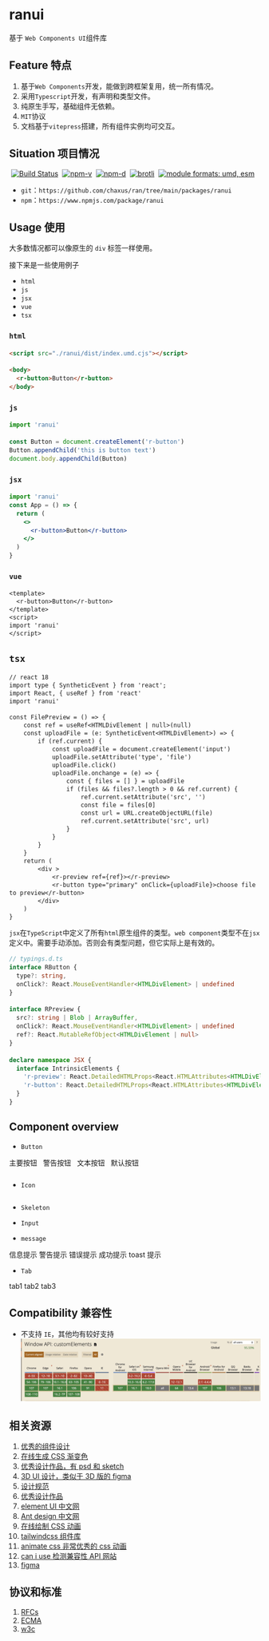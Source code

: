 # ranui

基于 `Web Components UI`组件库

## Feature 特点

1. 基于`Web Components`开发，能做到跨框架复用，统一所有情况。
2. 采用`Typescript`开发，有声明和类型文件。
3. 纯原生手写，基础组件无依赖。
4. `MIT`协议
5. 文档基于`vitepress`搭建，所有组件实例均可交互。

## Situation 项目情况

<a style="display:inline-block;margin-left: 4px;" href="https://github.com/chaxus/ran"><img src="https://img.shields.io/github/actions/workflow/status/chaxus/ran/ci.yml" alt="Build Status"></a>
<a style="display:inline-block;margin-left: 4px;" href="https://github.com/chaxus/ran"><img src="https://img.shields.io/npm/v/ranui.svg" alt="npm-v"></a>
<a style="display:inline-block;margin-left: 4px;" href="https://github.com/chaxus/ran"><img src="https://img.shields.io/npm/dt/ranui.svg" alt="npm-d"></a>
<a style="display:inline-block;margin-left: 4px;" href="https://github.com/chaxus/ran"><img src="https://img.badgesize.io/https:/unpkg.com/ranui/dist/index.umd.cjs?label=brotli&compression=brotli" alt="brotli"></a>
<a style="display:inline-block;margin-left: 4px;" href="https://github.com/chaxus/ran"><img src="https://img.shields.io/badge/module%20formats-umd%2C%20esm-green.svg" alt="module formats: umd, esm"></a>

- `git`：`https://github.com/chaxus/ran/tree/main/packages/ranui`
- `npm`：`https://www.npmjs.com/package/ranui`


## Usage 使用

大多数情况都可以像原生的 `div` 标签一样使用。

接下来是一些使用例子

- `html`
- `js`
- `jsx`
- `vue`
- `tsx`

### `html`

```html
<script src="./ranui/dist/index.umd.cjs"></script>

<body>
  <r-button>Button</r-button>
</body>
```

### `js`

```js
import 'ranui'

const Button = document.createElement('r-button')
Button.appendChild('this is button text')
document.body.appendChild(Button)
```

### `jsx`

```jsx
import 'ranui'
const App = () => {
  return (
    <>
      <r-button>Button</r-button>
    </>
  )
}
```

### `vue`

```vue
<template>
  <r-button>Button</r-button>
</template>
<script>
import 'ranui'
</script>
```

## `tsx`

```tsx
// react 18 
import type { SyntheticEvent } from 'react';
import React, { useRef } from 'react'
import 'ranui'

const FilePreview = () => {
    const ref = useRef<HTMLDivElement | null>(null)
    const uploadFile = (e: SyntheticEvent<HTMLDivElement>) => {
        if (ref.current) {
            const uploadFile = document.createElement('input')
            uploadFile.setAttribute('type', 'file')
            uploadFile.click()
            uploadFile.onchange = (e) => {
                const { files = [] } = uploadFile
                if (files && files?.length > 0 && ref.current) {
                    ref.current.setAttribute('src', '')
                    const file = files[0]
                    const url = URL.createObjectURL(file)
                    ref.current.setAttribute('src', url)
                }
            }
        }
    }
    return (
        <div >
            <r-preview ref={ref}></r-preview>
            <r-button type="primary" onClick={uploadFile}>choose file to preview</r-button>
        </div>
    )
}
```

`jsx`在`TypeScript`中定义了所有`html`原生组件的类型。`web component`类型不在`jsx`定义中。需要手动添加。否则会有类型问题，但它实际上是有效的。

```ts
// typings.d.ts
interface RButton {
  type?: string,
  onClick?: React.MouseEventHandler<HTMLDivElement> | undefined
}

interface RPreview {
  src?: string | Blob | ArrayBuffer,
  onClick?: React.MouseEventHandler<HTMLDivElement> | undefined
  ref?: React.MutableRefObject<HTMLDivElement | null>
}

declare namespace JSX {
  interface IntrinsicElements {
    'r-preview': React.DetailedHTMLProps<React.HTMLAttributes<HTMLDivElement>, HTMLDivElement> & RPreview
    'r-button': React.DetailedHTMLProps<React.HTMLAttributes<HTMLDivElement>, HTMLDivElement> & RButton
  }
}
```

## Component overview

- `Button`

<div style="display:inline-block;margin-right: 8px;margin-bottom: 12px;">
     <r-button type="primary">主要按钮</r-button>
</div>
<div style="display:inline-block;margin-right: 8px;margin-bottom: 12px;">
     <r-button type="warning">警告按钮</r-button>
</div>
<div style="display:inline-block;margin-right: 8px;margin-bottom: 12px;">
    <r-button type="text">文本按钮</r-button>
</div>
<div style="display:inline-block;margin-right: 8px;margin-bottom: 12px;">
    <r-button >默认按钮</r-button>
</div>

- `Icon`

<div style='display:flex'>
     <r-icon name="lock" size="50" ></r-icon>
     <r-icon name="user" size="50" ></r-icon>
     <r-icon name="loading" size="50" color="#1E90FF" spin></r-icon>
</div>

- `Skeleton`

<div style="width: 100px;margin-top:10px">
    <r-skeleton ></r-skeleton>
</div>
<div style="margin-top:10px">
    <r-skeleton ></r-skeleton>
</div>
<div style="margin-top:10px">
    <r-skeleton ></r-skeleton>
</div>
<div style="width: 200px;margin-top:10px;margin-bottom: 12px;">
    <r-skeleton ></r-skeleton>
</div>

- `Input`

<div style="display:block;margin-right: 8px;margin-bottom: 12px;">
     <r-input label="user"></r-input>
</div>

<div style="display:block;margin-right: 8px;margin-bottom: 12px;">
     <r-input icon="lock" type="password"></r-input>
</div>

- `message`

<r-button onclick="message.info('这是一条提示')">信息提示</r-button>
<r-button onclick="message.warning('这是一条提示')">警告提示</r-button>
<r-button onclick="message.error('这是一条提示')">错误提示</r-button>
<r-button onclick="message.success('这是一条提示')">成功提示</r-button>
<r-button onclick="message.toast('这是一条提示')">toast 提示</r-button>

- `Tab`

<div style="display:block;margin-right: 8px;margin-bottom: 12px;">
   <r-tabs>
      <r-tab label="home" icon="home">tab1</r-tab>
      <r-tab label="message" icon="message">tab2</r-tab>
      <r-tab label="user" icon="user">tab3</r-tab>
   </r-tabs>
</div>


## Compatibility 兼容性

- 不支持 `IE`，其他均有较好支持
  ![](../../assets/ranui/customElements.png)

## 相关资源

1. [优秀的组件设计](https://www.checklist.design/)
2. [在线生成 CSS 渐变色](https://webgradients.com/)
3. [优秀设计作品，有 psd 和 sketch](https://webgradients.com/)
4. [3D UI 设计，类似于 3D 版的 figma](https://spline.design/)
5. [设计规范](https://lawsofux.com/)
6. [优秀设计作品](https://dribbble.com/)
7. [element UI 中文网](https://element.eleme.cn/#/zh-CN)
8. [Ant design 中文网](https://ant.design/index-cn)
9. [在线绘制 CSS 动画](https://animista.net/)
10. [tailwindcss 组件库](https://www.tailwindcss.cn/resources)
11. [animate css 非常优秀的 css 动画](https://animate.style/)
12. [can i use 检测兼容性 API 网站](https://caniuse.com/)
13. [figma](https://www.figma.com/)

## 协议和标准

1.  [RFCs](https://www.rfc-editor.org/)
2.  [ECMA](https://www.ecma-international.org/)
3.  [w3c](https://www.w3.org/)
